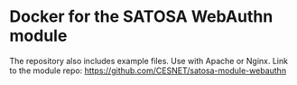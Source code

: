 # Docker for the SATOSA WebAuthn module

The repository also includes example files. Use with Apache or Nginx.
Link to the module repo: https://github.com/CESNET/satosa-module-webauthn
